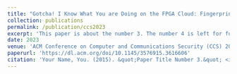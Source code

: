 ```yaml
---
title: "Gotcha! I Know What You are Doing on the FPGA Cloud: Fingerprinting Co-Located Cloud FPGA Accelerators via Measuring Communication Links"
collection: publications
permalink: /publication/ccs2023
excerpt: 'This paper is about the number 3. The number 4 is left for future work.'
date: 2023
venue: 'ACM Conference on Computer and Communications Security (CCS) 2023 (Acceptance rate: 19.0%)'
paperurl: 'https://dl.acm.org/doi/10.1145/3576915.3616606'
citation: 'Your Name, You. (2015). &quot;Paper Title Number 3.&quot; <i>Journal 1</i>. 1(3).'
---
```

